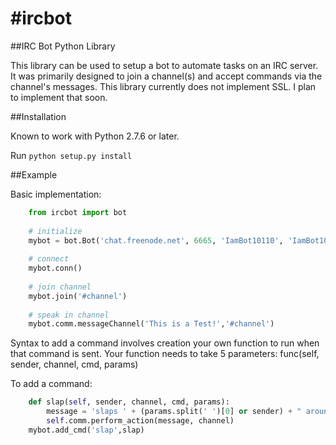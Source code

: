 #ircbot
======

##IRC Bot Python Library

This library can be used to setup a bot to automate tasks on an IRC server.  It was primarily designed to join a channel(s) and accept commands via the channel's messages.
This library currently does not implement SSL.  I plan to implement that soon. 

##Installation

Known to work with Python 2.7.6 or later.

Run ``python setup.py install``

##Example

Basic implementation:
```python
	from ircbot import bot
	
	# initialize
	mybot = bot.Bot('chat.freenode.net', 6665, 'IamBot10110', 'IamBot10110', 'PASSWORD1234', 'Name', 'Host', 'chat.freenode.net')
	
	# connect
	mybot.conn()
	
	# join channel 
	mybot.join('#channel')
	
	# speak in channel
	mybot.comm.messageChannel('This is a Test!','#channel')
```

Syntax to add a command involves creation your own function to run when that command is sent.
Your function needs to take 5 parameters:  func(self, sender, channel, cmd, params)

To add a command:
```python
	def slap(self, sender, channel, cmd, params):
		message = 'slaps ' + (params.split(' ')[0] or sender) + " around a bit with a large trout"
		self.comm.perform_action(message, channel)
	mybot.add_cmd('slap',slap)
```




